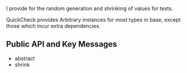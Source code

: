 I provide for the random generation and shrinking of values for tests.

QuickCheck provides Arbitrary instances for most types in base, 
except those which incur extra dependencies.

## Public API and Key Messages

- abstract   
- shrink 
